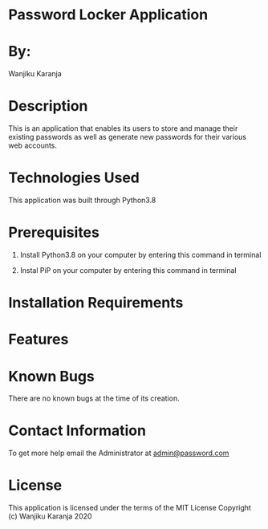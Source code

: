 # Password Locker Application 
 

# By:
Wanjiku Karanja

# Description 
This is an application that enables its users to store and manage their existing passwords as well as generate new passwords for their various web accounts.

# Technologies Used
This application was built through Python3.8 

# Prerequisites
1. Install Python3.8 on your computer by entering this command in terminal

2. Instal PiP on your computer by entering this command in terminal

# Installation Requirements


# Features

# Known Bugs
There are no known bugs at the time of its creation.

# Contact Information 
To get more help email the Administrator at admin@password.com

# License
This application is licensed under the terms of the MIT License
Copyright (c) Wanjiku Karanja 2020
